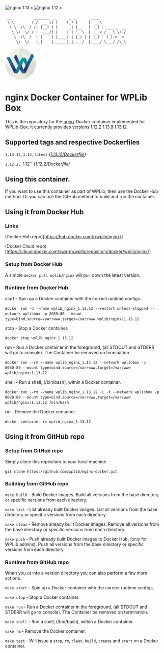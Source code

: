 ![nginx 1.13.x](https://img.shields.io/badge/nginx-1.13.x-green.svg)
![nginx 1.12.x](https://img.shields.io/badge/nginx-1.12.x-green.svg)

```
 __          _______  _      _ _       ____
 \ \        / /  __ \| |    (_) |     |  _ \
  \ \  /\  / /| |__) | |     _| |__   | |_) | _____  __
   \ \/  \/ / |  ___/| |    | | '_ \  |  _ < / _ \ \/ /
    \  /\  /  | |    | |____| | |_) | | |_) | (_) >  <
     \/  \/   |_|    |______|_|_.__/  |____/ \___/_/\_\
```

![WPLib-Box](https://github.com/wplib/wplib.github.io/raw/master/WPLib-Box-100x.png)


# nginx Docker Container for WPLib Box
This is the repository for the [nginx](https://nginx.org/en/) Docker container implemented for [WPLib-Box](https://github.com/wplib/wplib-box).
It currently provides versions 1.12.2 1.13.8 1.13.12


## Supported tags and respective Dockerfiles

`1.13.12`, `1.13`, `latest` _([1.13.12/Dockerfile](https://github.com/wplib/nginx-docker/blob/master/1.13.12/Dockerfile))_

`1.12.2, `1.12`` _([1.12.2/Dockerfile](https://github.com/wplib/nginx-docker/blob/master/1.12.2/Dockerfile))_


## Using this container.
If you want to use this container as part of WPLib, then use the Docker Hub method.
Or you can use the GitHub method to build and run the container.


## Using it from Docker Hub

### Links
(Docker Hub repo)[https://hub.docker.com/r/wplib/nginx/]

(Docker Cloud repo)[https://cloud.docker.com/swarm/wplib/repository/docker/wplib/nginx/]


### Setup from Docker Hub
A simple `docker pull wplib/nginx` will pull down the latest version.


### Runtime from Docker Hub
start - Spin up a Docker container with the correct runtime configs.

`docker run -d --name wplib_nginx_1.13.12 --restart unless-stopped --network wplibbox -p 8080:80 --mount type=bind,source=/var/www,target=/var/www wplib/nginx:1.13.12`

stop - Stop a Docker container.

`docker stop wplib_nginx_1.13.12`

run - Run a Docker container in the foreground, (all STDOUT and STDERR will go to console). The Container be removed on termination.

`docker run --rm --name wplib_nginx_1.13.12 --network wplibbox -p 8080:80 --mount type=bind,source=/var/www,target=/var/www wplib/nginx:1.13.12`

shell - Run a shell, (/bin/bash), within a Docker container.

`docker run --rm --name wplib_nginx_1.13.12 -i -t --network wplibbox -p 8080:80 --mount type=bind,source=/var/www,target=/var/www wplib/nginx:1.13.12 /bin/bash`

rm - Remove the Docker container.

`docker container rm wplib_nginx_1.13.12`


## Using it from GitHub repo

### Setup from GitHub repo
Simply clone this repository to your local machine

`git clone https://github.com/wplib/nginx-docker.git`


### Building from GitHub repo
`make build` - Build Docker images. Build all versions from the base directory or specific versions from each directory.


`make list` - List already built Docker images. List all versions from the base directory or specific versions from each directory.


`make clean` - Remove already built Docker images. Remove all versions from the base directory or specific versions from each directory.


`make push` - Push already built Docker images to Docker Hub, (only for WPLib admins). Push all versions from the base directory or specific versions from each directory.


### Runtime from GitHub repo
When you `cd` into a version directory you can also perform a few more actions.

`make start` - Spin up a Docker container with the correct runtime configs.


`make stop` - Stop a Docker container.


`make run` - Run a Docker container in the foreground, (all STDOUT and STDERR will go to console). The Container be removed on termination.


`make shell` - Run a shell, (/bin/bash), within a Docker container.


`make rm` - Remove the Docker container.


`make test` - Will issue a `stop`, `rm`, `clean`, `build`, `create` and `start` on a Docker container.


